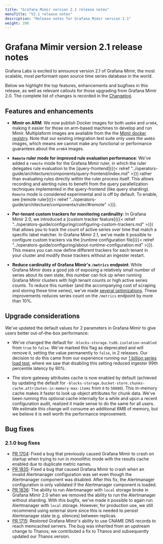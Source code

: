```yaml
---
title: "Grafana Mimir version 2.1 release notes"
menuTitle: "V2.1 release notes"
description: "Release notes for Grafana Mimir version 2.1"
weight: 200
---
```


# Grafana Mimir version 2.1 release notes

Grafana Labs is excited to announce version 2.1 of Grafana Mimir, the most scalable, most performant open source time series database in the world. 

Below we highlight the top features, enhancements and bugfixes in this release, as well as relevant callouts for those upgrading from Grafana Mimir 2.0. The complete list of changes is recorded in the [Changelog](https://github.com/grafana/mimir/blob/main/CHANGELOG.md).

## Features and enhancements

- **Mimir on ARM**: We now publish Docker images for both `amd64` and `arm64`, making it easier for those on arm-based machines to develop and run Mimir. Multiplaform images are available from the the [Mimir docker registry](https://hub.docker.com/r/grafana/mimir). Note that our existing integration test suite only uses the `amd64` images, which means we cannot make any functional or performance guarantees about the `arm64` images.  

- **`Remote` ruler mode for improved rule evaluation performance**: We've added a `remote` mode for the Grafana Mimir ruler, in which the ruler delegates rule evaluation to the [query-frontend]({{< relref "../operators-guide/architecture/components/query-frontend/index.md" >}}) rather than evaluating rules directly within the ruler process itself. This allows recording and alerting rules to benefit from the query parallelization techniques implemented in the query-frontend (like query sharding). `Remote` mode is considered experimental and is off by default. To enable, see [remote ruler]({{< relref "../operators-guide/architecture/components/ruler/#remote" >}}).

- **Per-tenant custom trackers for monitoring cardinality**: In Grafana Mimir 2.0, we introduced a [custom tracker feature]({{< relref "../operators-guide/configuring/configuring-custom-trackers.md" >}}) that allows you to track the count of active series over time that match a specific label matcher. In Grafana Mimir 2.1, we've made it possible to configure custom trackers via the [runtime configuration file]({{< relref "../operators-guide/configuring/about-runtime-configuration.md" >}}). This means you can now define different trackers for each tenant in your cluster and modify those trackers without an ingester restart.

- **Reduce cardinality of Grafana Mimir's `/metrics` endpoint**: While Grafana Mimir does a good job of exposing a relatively small number of series about its own state, this number can tick up when running Grafana Mimir clusters with high tenant counts or high active series counts. To reduce this number (and the accompanying cost of scraping and storing these time series), we've made [several optimizations](https://github.com/grafana/mimir/issues/1750). These improvements reduces series count on the `/metrics` endpoint by more than 10%.

## Upgrade considerations

We've updated the default values for 2 parameters in Grafana Mimir to give users better out-of-the-box performance:

- We've changed the default for `-blocks-storage.tsdb.isolation-enabled` from `true` to `false`. We've marked this flag as deprecated and will remove it, setting the value permanently to `false`, in 2 releases. Our decision to do this came from our experience running our [1 billion series load test](https://grafana.com/blog/2022/04/08/how-we-scaled-our-new-prometheus-tsdb-grafana-mimir-to-1-billion-active-series/#prometheus-tsdb-enhancements), where we saw that disabling this setting reduced ingester 99th percentile latency by 90%.

- The store gateway attributes cache is now enabled by default (achieved by updating the default for `-blocks-storage.bucket-store.chunks-cache.attributes-in-memory-max-items` from `0` to `50000`). This in-memory cache makes it faster to look up object attributes for chunk data. We've been running this optional cache internally for a while and upon a recent configuration audit, realized it made sense to do the same for all users. We estimate this change will consume an additional 6MB of memory, but we believe it is well worth the performance improvement. 

## Bug fixes

### 2.1.0 bug fixes

- [PR 1704](https://github.com/grafana/mimir/pull/1704): Fixed a bug that previously caused Grafana Mimir to crash on startup when trying to run in monolithic mode with the results cache enabled due to duplicate metric names. 
- [PR 1835](https://github.com/grafana/mimir/pull/1835): Fixed a bug that caused Grafana Mimir to crash when an invalid Alertmanager configuration was set even though the Alertmanager component was disabled. After this fix, the Alertmanager configuration is only validated if the Alertmanager component is loaded. 
- [PR 1836](https://github.com/grafana/mimir/pull/1836): The ability to run Alertmanager with `local` storage broke in Grafana Mimir 2.0 when we removed the ability to run the Alertmanager without sharding. With this bugfix, we've made it possible to again run Alertmanager with `local` storage. However, for production use, we still recommend using external store since this is needed to persist Alertmanager state (e.g. silences) between replicas. 
- [PR 1715](https://github.com/grafana/mimir/pull/1715): Restored Grafana Mimir's ability to use CNAME DNS records to reach memcached servers. The bug was inherited from an upstream change to Thanos; we contributed a fix to Thanos and subsequently updated our Thanos version. 
